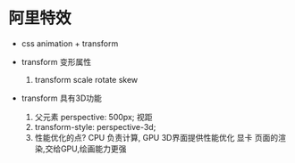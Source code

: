 # 阿里特效

- css animation + transform

- transform 变形属性
    1. transform scale rotate skew

- transform 具有3D功能
    1. 父元素 perspective: 500px;
        视距
    2. transform-style: perspective-3d;
    3. 性能优化的点? CPU 负责计算, GPU  3D界面提供性能优化
        显卡
    页面的渲染,交给GPU,绘画能力更强